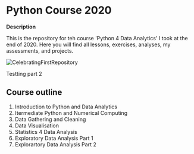 # Python Course 2020

**Description**

This is the repository for teh course 'Python 4 Data Analytics' I took at the end of 2020. Here you will find all lessons, exercises, analyses, my assessments, and projects. 

![CelebratingFirstRepository](https://media.giphy.com/media/KYElw07kzDspaBOwf9/giphy.gif)

Testting part 2 

## Course outline

1. Introduction to Python and Data Analytics
2. Itermediate Python and Numerical Computing 
3. Data Gathering and Cleaning
4. Data Visualisation
5. Statistics 4 Data Analysis
6. Exploratory Data Analysis Part 1
7. Explorartory Data Analysis Part 2 
